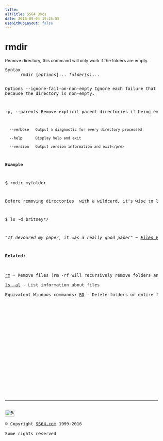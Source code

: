 ```yaml
---
title:
altTitle: SS64 Docs
date: 2016-09-04 19:26:55
useGithubLayout: false
---
```

<!-- #BeginLibraryItem "/Library/head_bash.lbi" --><!-- #EndLibraryItem --><h1>rmdir</h1> 
<p>Remove directory, this command will only work if the folders are empty.</p>
<pre>Syntax
      rmdir [<i>options</i>]... <i>folder(s)</i>...

Options
      --ignore-fail-on-non-empty
                  Ignore each failure that is solely because the
                  directory is non-empty.

  -p, --parents   Remove explicit parent directories if being emptied

      --verbose   Output a diagnostic for every directory processed

      --help      Display help and exit

      --version   Output version information and exit</pre>
<p><b>Example</b></p>
<p class="code">$ rmdir myfolder </p>
<p>Before removing directories  with a wildcard, it's wise to list them first:</p>
<p class="code">$ ls -d britney*/</p>
<p class="quote"><i>"It devoured my paper, it was a really good paper" ~ <a href="http://en.wikipedia.org/wiki/Ellen_Feiss">Ellen Feiss</a></i></p>
<p><b>Related:</b><br>
<br>
<a href="rm.html">rm</a> - Remove files (rm -rf will recursively remove folders and their contents)<br>
<a href="ls.html">ls -al</a> - List information about files<br>
Equivalent Windows commands: <a href="../nt/rd.html">RD</a> - Delete folders or entire folder trees (DELTREE)</p><!-- #BeginLibraryItem "/Library/foot_bash.lbi" --><p>
<!-- bash300 -->
<ins class="adsbygoogle" style="display:inline-block;width:300px;height:250px" data-ad-client="ca-pub-6140977852749469" data-ad-slot="4615356305"></ins>
<script>
(adsbygoogle = window.adsbygoogle || []).push({});
</script></p>
<hr>
<div id="bl" class="footer"><a href="rmdir.html#"><img src="../images/top.png" width="30" height="22" alt="Back to the Top"></a></div>
<div id="br" class="footer, tagline">© Copyright <a href="../index.html">SS64.com</a> 1999-2016<br>
Some rights reserved</div><!-- #EndLibraryItem -->

